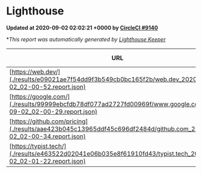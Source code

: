 
# Lighthouse

**Updated at 2020-09-02 02:02:21 +0000 by [CircleCI #9140](https://circleci.com/gh/ItinerisLtd/lighthouse-keeper-example/9140)**

**This report was automatically generated by [Lighthouse Keeper](https://github.com/itinerisltd/lighthouse-keeper)*

| URL | Performance | Accessibility | Best Practices | SEO | PWA | Updated At |
| --- | --- | --- | --- | --- | --- | --- |
| [https://web.dev/](./results/e09021ae7f54dd9f3b549cb0bc165f2b/web.dev_2020-09-02_02-00-52.report.json) | 0.85 | 1 | 0.93 | 0.99 | 0.96 | 2020-09-02T02:00:52.429Z |
| [https://google.com/](./results/99999ebcfdb78df077ad2727fd00969f/www.google.com_2020-09-02_02-00-29.report.json) | 0.7 | 0.9 | 0.86 | 0.85 | 0.54 | 2020-09-02T02:00:29.125Z |
| [https://github.com/pricing](./results/aae423b045c13965ddf45c696df2484d/github.com_2020-09-02_02-00-34.report.json) | 0.57 | 0.96 | 0.93 | 0.85 | 0.54 | 2020-09-02T02:00:34.056Z |
| [https://typist.tech/](./results/e463522d02041e06b035e8f61910fd43/typist.tech_2020-09-02_02-01-22.report.json) | 0.85 | 0.92 | 0.93 | 0.99 | 0.54 | 2020-09-02T02:01:22.471Z |
